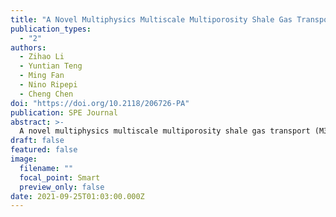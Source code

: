 ```yaml
---
title: "A Novel Multiphysics Multiscale Multiporosity Shale Gas Transport Model for Geomechanics/Flow Coupling in Steady and Transient States"
publication_types:
  - "2"
authors:
  - Zihao Li
  - Yuntian Teng
  - Ming Fan
  - Nino Ripepi
  - Cheng Chen
doi: "https://doi.org/10.2118/206726-PA"
publication: SPE Journal
abstract: >-
  A novel multiphysics multiscale multiporosity shale gas transport (M3ST) model was developed to investigate shale gas transport in both transient and steady states. The microscale model component contains a kerogen domain and an inorganic matrix domain, and each domain has its own geomechanical and gas transport properties. Permeabilities of various shale cores were measured in the laboratory using a pulse decay permeameter (PDP) with different pore pressure and confining stress combinations. The PDP-measured apparent permeability as a function of pore pressure under two effective stresses was fitted using the microscale M3ST model component based on nonlinear least squares fitting (NLSF), and the fitted model parameters were able to provide accurate model predictions for another effective stress. The parameters and petrophysical properties determined in the steady state were then used in the transientstate, continuum-scale M3ST model component, which performed history matching of the evolutions of the upstream and downstream gas pressures. In addition, a double-exponential empirical model was developed as a powerful alternative to the M3ST model to fit laboratory-measured apparent permeability under various effective stresses and pore pressures. The developed M3ST model and the research findings in this study provided critical insights into the role of the multiphysics mechanisms, including geomechanics, fluid dynamics and transport, and the Klinkenberg effect on shale gas transport across different spatial scales in both steady and transient states
draft: false
featured: false
image:
  filename: ""
  focal_point: Smart
  preview_only: false
date: 2021-09-25T01:03:00.000Z
---
```

